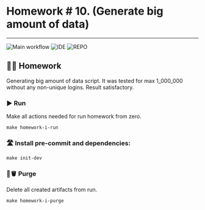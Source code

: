 # Homework # 10. (Generate big amount of data)

---
![Main workflow](https://github.com/hillel-i-python-pro-i-2022-08-26/homework_8__organize_output__v-marakhovskyi/actions/workflows/main-workflow.yml/badge.svg?branch=organize_output)
![IDE](https://img.shields.io/badge/PyCharm-000000.svg?&style=for-the-badge&logo=PyCharm&logoColor=white)
![REPO](https://img.shields.io/badge/GitHub-100000?style=for-the-badge&logo=github&logoColor=white)

## 👨‍💻 Homework

Generating big amount of data script.
It was tested for max 1_000_000 without any non-unique logins. Result satisfactory.

### ▶️ Run

Make all actions needed for run homework from zero.

```shell
make homework-i-run
```

### 🛣️ Install pre-commit and dependencies:
```shell
make init-dev
```


### 🧽🪣 Purge

Delete all created artifacts from run.

```shell
make homework-i-purge
```

